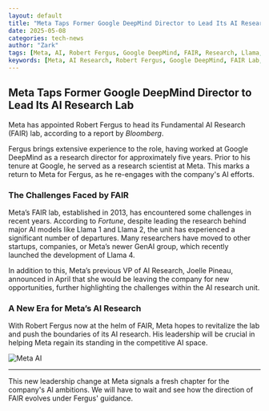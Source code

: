 ```yaml
---
layout: default
title: "Meta Taps Former Google DeepMind Director to Lead Its AI Research Lab"
date: 2025-05-08
categories: tech-news
author: "Zark"
tags: [Meta, AI, Robert Fergus, Google DeepMind, FAIR, Research, Llama, GenAI]
keywords: [Meta, AI Research, Robert Fergus, Google DeepMind, FAIR Lab, Llama 1, Llama 2, Llama 4]
---
```


## Meta Taps Former Google DeepMind Director to Lead Its AI Research Lab

Meta has appointed Robert Fergus to head its Fundamental AI Research (FAIR) lab, according to a report by *Bloomberg*.

Fergus brings extensive experience to the role, having worked at Google DeepMind as a research director for approximately five years. Prior to his tenure at Google, he served as a research scientist at Meta. This marks a return to Meta for Fergus, as he re-engages with the company's AI efforts.

### The Challenges Faced by FAIR

Meta’s FAIR lab, established in 2013, has encountered some challenges in recent years. According to *Fortune*, despite leading the research behind major AI models like Llama 1 and Llama 2, the unit has experienced a significant number of departures. Many researchers have moved to other startups, companies, or Meta’s newer GenAI group, which recently launched the development of Llama 4.

In addition to this, Meta’s previous VP of AI Research, Joelle Pineau, announced in April that she would be leaving the company for new opportunities, further highlighting the challenges within the AI research unit.

### A New Era for Meta’s AI Research

With Robert Fergus now at the helm of FAIR, Meta hopes to revitalize the lab and push the boundaries of its AI research. His leadership will be crucial in helping Meta regain its standing in the competitive AI space.

![Meta AI](https://images.pexels.com/photos/8386440/pexels-photo-8386440.jpeg?auto=compress&cs=tinysrgb&w=600)

---

This new leadership change at Meta signals a fresh chapter for the company's AI ambitions. We will have to wait and see how the direction of FAIR evolves under Fergus' guidance.
